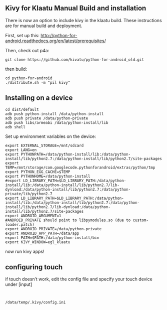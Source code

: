 Kivy for Klaatu Manual Build and installation
---------------------------------------------

There is now an option to include kivy in the klaatu build. These
instructions are for manual build and deployment.

First, set up this:
http://python-for-android.readthedocs.org/en/latest/prerequisites/

Then, check out p4a:

    git clone https://github.com/kivatu/python-for-android_old.git

then build:

    cd python-for-android
    ./distribute.sh -m "pil kivy"

Installing on a device
----------------------

    cd dist/default
    adb push python-install /data/python-install
    adb push private /data/python-private
    adb push libs/armeabi /data/python-install/lib
    adb shell

Set up environment variables on the device:

    export EXTERNAL_STORAGE=/mnt/sdcard
    export LANG=en
    export PYTHONPATH=/data/python-install/lib:/data/python-install/lib/python2.7:/data/python-install/lib/python2.7/site-packages
    export TEMP=/mnt/storage/com.googlecode.pythonforandroid/extras/python/tmp
    export PYTHON_EGG_CACHE=$TEMP
    export PYTHONHOME=/data/python-install
    #export LD_LIBRARY_PATH=$LD_LIBRARY_PATH:/data/python-install/lib:/data/python-install/lib/python2.7/lib-dynload:/data/python-install/lib/python2.7:/data/python-private/lib/python2.7
    export LD_LIBRARY_PATH=$LD_LIBRARY_PATH:/data/python-install/lib:/data/python-install/lib/python2.7:/data/python-install/lib/python2.7/lib-dynload:/data/python-install/lib/python2.7/site-packages
    export ANDROID_ARGUMENT=1
    #ANDROID_PRIVATE should point to libpymodules.so (due to custom-loader.patch)
    export ANDROID_PRIVATE=/data/python-private 
    export ANDROID_APP_PATH=/data/app
    export PATH=$PATH:/data/python-install/bin
    export KIVY_WINDOW=egl_klaatu

now run kivy apps!

configuring touch
-----------------

if touch doesn’t work, edit the config file and specify your touch
device under [input]

<code>\
/data/temp/.kivy/config.ini\
</code>
